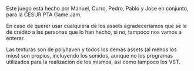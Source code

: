 Este juego está hecho por Manuel, Curro, Pedro, Pablo y Jose en conjunto, para la CESUR PTA Game Jam.

En caso de querer usar cualquiera de los assets agradeceríamos que se le dé crédito a las personas que lo han hecho, si no, tampoco nos vamos a enterar.

Las texturas son de polyhaven y todos los demás assets (al menos los míos) son propios, incluyendo los sonidos, aunque no los programas utilizados para la realización de los mismos, así como tampoco los VST.
